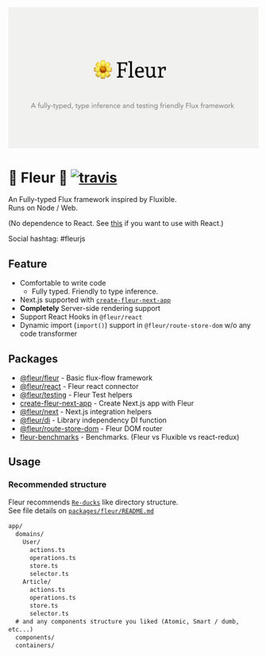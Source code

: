 ![ogp](./github-assets/ogp.png)

# 🌼 Fleur 🌼 [![travis](https://travis-ci.org/fleur-js/fleur.svg?branch=master)](https://travis-ci.org/fleur-js/fleur)

An Fully-typed Flux framework inspired by Fluxible.  
Runs on Node / Web.

(No dependence to React. See [this](https://www.npmjs.com/package/@fleur/react) if you want to use with React.)

Social hashtag: #fleurjs

## Feature

- Comfortable to write code
  - Fully typed. Friendly to type inference.
- Next.js supported with [`create-fleur-next-app`](./packages/create-fleur-next-app)
- **Completely** Server-side rendering support
- Support React Hooks in `@fleur/react`
- Dynamic import (`import()`) support in `@fleur/route-store-dom` w/o any code transformer

## Packages

- [@fleur/fleur](./packages/fleur) - Basic flux-flow framework
- [@fleur/react](./packages/react) - Fleur react connector
- [@fleur/testing](./packages/testing) - Fleur Test helpers
- [create-fleur-next-app](./packages/create-fleur-next-app) - Create Next.js app with Fleur
- [@fleur/next](./packages/create-fleur-next-app) - Next.js integration helpers
- [@fleur/di](./packages/di) - Library independency DI function
- [@fleur/route-store-dom](./packages/route-store-dom) - Fleur DOM router
- [fleur-benchmarks](./packages/fleur-benchmarks) - Benchmarks. (Fleur vs Fluxible vs react-redux)

## Usage

### Recommended structure

Fleur recommends [`Re-ducks`](https://github.com/alexnm/re-ducks) like directory structure.  
See file details on [`packages/fleur/README.md`](./packages/fleur/README.md)

```
app/
  domains/
    User/
      actions.ts
      operations.ts
      store.ts
      selector.ts
    Article/
      actions.ts
      operations.ts
      store.ts
      selector.ts
  # and any components structure you liked (Atomic, Smart / dumb, etc...)
  components/
  containers/
```
